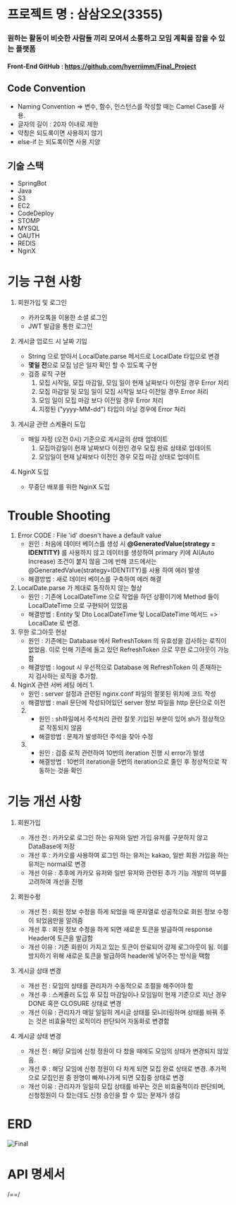 # 프로젝트 명 : 삼삼오오(3355) 
### 원하는 활동이 비슷한 사람들 끼리 모여서 소통하고 모임 계획을 잡을 수 있는 플랫폼

#### Front-End GitHub : https://github.com/hyerriimm/Final_Project

## Code Convention
- Naming Convention ⇒ 변수, 함수, 인스턴스를 작성할 때는 Camel Case를 사용.
- 글자의 길이 : 20자 이내로 제한
- 약칭은 되도록이면 사용하지 않기
- else-if 는 되도록이면 사용 지양

## 기술 스택
* SpringBot
* Java
* S3
* EC2
* CodeDeploy
* STOMP
* MYSQL
* OAUTH
* REDIS
* NginX

# 기능 구현 사항  
1. 회원가입 및 로그인
   - 카카오톡을 이용한 소셜 로그인
   - JWT 발급을 통한 로그인

2. 게시글 업로드 시 날짜 기입 
   - String 으로 받아서 LocalDate.parse 메서드로 LocalDate 타입으로 변경
   - **몇일 전**으로 모집 남은 일자 확인 할 수 있도록 구현 
   - 검증 로직 구현 
     1. 모집 시작일, 모집 마감일, 모임 일이 현재 날짜보다 이전일 경우 Error 처리 
     2. 모집 마감일 및 모임 일이 모집 시작일 보다 이전일 경우 Error 처리
     3. 모임 일이 모집 마감 보다 이전일 경우 Error 처리 
     4. 지정된 ("yyyy-MM-dd") 타입이 아닐 경우에 Error 처리
3. 게시글 관련 스케쥴러 도입
   - 매일 자정 (오전 0시) 기준으로 게시글의 상태 업데이트
     1. 모집마감일이 현재 날짜보다 이전인 경우 모집 완료 상태로 업데이트
     2. 모임일이 현재 날짜보다 이전인 경우 모집 마감 상태로 업데이트 
4. NginX 도입
    - 무중단 배포를 위한 NginX 도입 




# Trouble Shooting 
1. Error CODE : File 'id' doesn't have a default value 
    * 원인 : 처음에 데이터 베이스를 생성 시 **@GeneratedValue(strategy = IDENTITY)** 를 사용하지 않고 데이터를 생성하여 primary 키에 AI(Auto Increase) 조건이 붙지 않음 그에 반해 코드에서는 @GeneratedValue(strategy=IDENTITY)를 사용 하여 에러 발생
    * 해결방법 : 새로 데이터 베이스를 구축하여 에러 해결  
2. LocalDate.parse 가 제대로 동작하지 않는 형상 
   * 원인 : 기존에 LocalDateTime 으로 작업을 하던 상황이기에 Method 들이 LocalDateTime 으로 구현되어 있었음
   * 해결방법 : Entity 및 Dto LocalDateTime 및 LocalDateTime 메서드 => LocalDate 로 변경. 
3. 무한 로그아웃 현상 
   * 원인 : 기존에는 Database 에서 RefreshToken 의 유효성을 검사하는 로직이 없었음. 이로 인해 기존에 들고 있던 RefreshToken 으로 무한 로그아웃이 가능함
   * 해결방법 : logout 시 우선적으로 Database 에 RefreshToken 이 존재하는 지 검사하는 로직을 추가함. 
4. NginX 관련 서버 세팅 에러
   1.
      * 원인 : server 설정과 관련된 nginx.conf 파일의 잘못된 위치에 코드 작성 
      * 해결방법 : mail 문단에 작성되어있던 server 정보 파일을 http 문단으로 이전 
   2.  
      * 원인 : sh파일에서 주석처리 관련 잘못 기입된 부분이 있어 sh가 정상적으로 작동되지 않음
      * 해결방법 : 문제가 발생하던 주석을 찾아 수정
   3.
      * 원인 : 검증 로직 관련하여 10번의 iteration 진행 시 error가 발생
      * 해결방법 : 10번의 iteration을 5번의 iteration으로 줄인 후 정상적으로 작동하는 것을 확인


# 기능 개선 사항
1. 회원가입
    * 개선 전  : 카카오로 로그인 하는 유저와 일반 가입 유저를 구분하지 않고 DataBase에 저장
    * 개선 후  : 카카오를 사용하여 로그인 하는 유저는 kakao, 일반 회원 가입을 하는 유저는 normal로 변경 
    * 개선 이유 : 추후에 카카오 유저와 일반 유저와 관련된 추가 기능 개발의 여부를 고려하여 개선을 진행  

2. 회원수정
   * 개선 전  : 회원 정보 수정을 하게 되었을 때 문자열로 성공적으로 회원 정보 수정이 되었음만을 알려줌 
   * 개선 후  : 회원 정보 수정을 하게 되면 새로운 토큰을 발급하여 response Header에 토큰을 발급함
   * 개선 이유 : 기존 회원이 가지고 있는 토큰이 만료되어 강제 로그아웃이 됨. 이를 방지하기 위해 새로운 토큰을 발급하여 header에 넣어주는 방식을 택함

3. 게시글 상태 변경 
   * 개선 전  : 모임의 상태를 관리자가 수동적으로 조절을 해주어야 함
   * 개선 후  : 스케쥴러 도입 후 모집 마감일이나 모임일이 현재 기준으로 지난 경우 DONE 혹은 CLOSURE 상태로 변경 
   * 개선 이유 : 관리자가 매일 일일히 게시글 상태를 모니터링하며 상태를 바꿔 주는 것은 비효율적인 로직이라 판단되어 자동화로 변경함

4. 게시글 상태 변경 
   * 개선 전  : 해당 모임에 신청 정원이 다 찼을 때에도 모임의 상태가 변경되지 않았음. 
   * 개선 후  : 해당 모임에 신청 정원이 다 차게 되면 모집 완료 상태로 변경. 추가적으로 모집인원 중 한명이 빠져나가게 되면 모집중 상태로 변경
   * 개선 이유 : 관리자가 일일히 모집 상태를 바꾸는 것은 비효율적이라 판단되며, 신청정원이 다 찼는데도 신청 승인을 할 수 있는 문제가 생김
   






# ERD
![Final](https://user-images.githubusercontent.com/110332047/191170631-651a5269-3f33-4899-9333-559441cc93ac.png)

# API 명세서 
/==/


